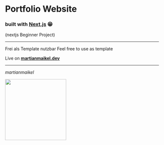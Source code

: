 # Portfolio Website
### built with [Next.js](https://nextjs.org/docs) 😁
(nextjs Beginner Project)

---

Frei als Template nutzbar
Feel free to use as template

Live on **[martianmaikel.dev](https://www.martianmaikel.dev)**

---
*martianmaikel*

<img src="https://www.martianmaikel.dev/_next/image?url=%2F_next%2Fstatic%2Fmedia%2Fai-portrait-2.645c8d28.jpg&w=640&q=75" width="200" height="200">
